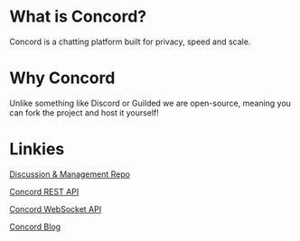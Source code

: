 # What is Concord?
Concord is a chatting platform built for privacy, speed and scale.

# Why Concord
Unlike something like Discord or Guilded we are open-source,
meaning you can fork the project and host it yourself!

# Linkies

[Discussion & Management Repo](https://github.com/concordchat/concord)

[Concord REST API](https://github.com/concordchat/ekranoplan)

[Concord WebSocket API](https://github.com/concordchat/blackbird)

[Concord Blog](https://blog.concord.chat)
